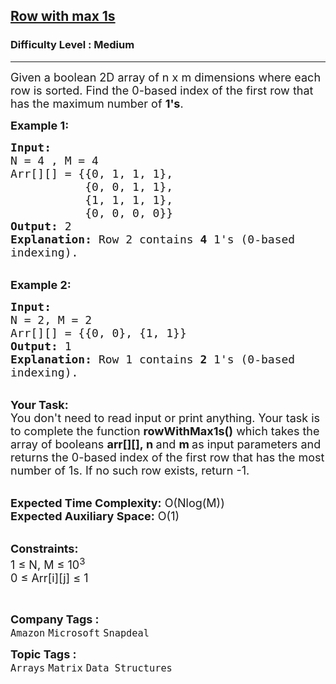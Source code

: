 <h2><a href="https://practice.geeksforgeeks.org/problems/row-with-max-1s0023/1?page=2&company[]=Amazon&curated[]=2&sortBy=submissions">Row with max 1s</a></h2><h3>Difficulty Level : Medium</h3><hr><div class="problems_problem_content__Xm_eO"><p><span style="font-size:18px">Given a boolean 2D array of n x m dimensions where each row is sorted. Find&nbsp;the&nbsp;0-based index of the first row&nbsp;that has&nbsp;the maximum number of <strong>1's</strong>.</span></p>

<p><span style="font-size:18px"><strong>Example 1:</strong></span></p>

<pre><span style="font-size:18px"><strong>Input: 
</strong>N = 4 , M = 4
Arr[][] = {{0, 1, 1, 1},
           {0, 0, 1, 1},
           {1, 1, 1, 1},
           {0, 0, 0, 0}}
<strong>Output:</strong> 2
<strong>Explanation:</strong> Row 2 contains <strong>4</strong> 1's (0-based
indexing).
</span></pre>

<p><br>
<span style="font-size:18px"><strong>Example 2:</strong></span></p>

<pre><span style="font-size:18px"><strong>Input:</strong> 
N = 2, M = 2
Arr[][] = {{0, 0}, {1, 1}}
<strong>Output:</strong> 1
<strong>Explanation:</strong> Row 1 contains <strong>2</strong> 1's (0-based
indexing).
</span></pre>

<p><br>
<span style="font-size:18px"><strong>Your Task:&nbsp;&nbsp;</strong><br>
You don't need to read input or print anything. Your task is to complete the function&nbsp;<strong>rowWithMax1s()</strong>&nbsp;which takes the array of booleans&nbsp;<strong>arr[][],</strong><strong>&nbsp;n </strong>and <strong>m&nbsp;</strong>as input parameters and returns the 0-based index of the first row that has the most number of 1s. If no such&nbsp;row exists, return -1.</span><br>
&nbsp;</p>

<p><span style="font-size:18px"><strong>Expected Time Complexity:</strong>&nbsp;O(Nlog(M))<br>
<strong>Expected Auxiliary Space:</strong>&nbsp;O(1)</span></p>

<p><br>
<span style="font-size:18px"><strong>Constraints:</strong><br>
1 ≤ N, M&nbsp;≤ 10<sup>3</sup><br>
0 ≤ Arr[i][j]&nbsp;≤ 1&nbsp;</span></p>

<p>&nbsp;</p>
</div><p><span style=font-size:18px><strong>Company Tags : </strong><br><code>Amazon</code>&nbsp;<code>Microsoft</code>&nbsp;<code>Snapdeal</code>&nbsp;<br><p><span style=font-size:18px><strong>Topic Tags : </strong><br><code>Arrays</code>&nbsp;<code>Matrix</code>&nbsp;<code>Data Structures</code>&nbsp;